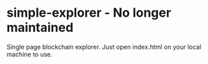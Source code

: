 # simple-explorer - No longer maintained
Single page blockchain explorer. Just open index.html on your local machine to use.
